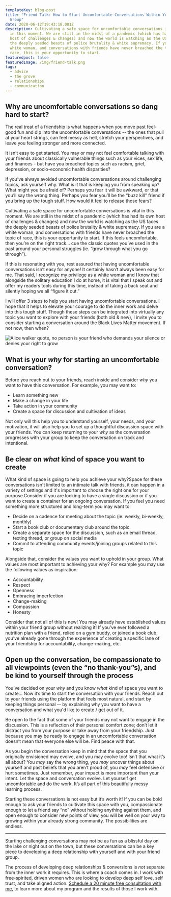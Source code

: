 ```yaml
---
templateKey: blog-post
title: "Friend Talk: How to Start Uncomfortable Conversations Within Your Friend
  Group"
date: 2020-06-12T19:43:18.081Z
description: Cultivating a safe space for uncomfortable conversations is vital
  in this moment. We are still in the midst of a pandemic (which has had its own
  host of challenges & changes) and now the world is watching as the US faces
  the deeply seeded beasts of police brutality & white supremacy. If you are a
  white woman, and conversations with friends have never breached the topic of
  race, this is your opportunity to start.
featuredpost: false
featuredImage: /img/friend-talk.png
tags:
  - advice
  - the grove
  - relationships
  - communication
---
```

## Why are uncomfortable conversations so dang hard to start?

The real treat of a friendship is what happens when you move past feel-good fun and dip into the uncomfortable conversations -- the ones that pull at your heart strings, can feel messy as hell, stretch your perspectives, and leave you feeling stronger and more connected.

It isn’t easy to get started. You may or may not feel comfortable talking with your friends about classically vulnerable things such as your vices, sex life, and finances - but have you breached topics such as racism, grief, depression, or socio-economic health disparities?

If you’ve always avoided uncomfortable conversations around challenging topics, ask yourself why. What is it that is keeping you from speaking up? What might you be afraid of? Perhaps you fear it will be awkward, or that you’ll say the wrong thing. Perhaps you fear you’ll be the “buzz kill” friend if you bring up the tough stuff. How would it feel to release those fears?

Cultivating a safe space for uncomfortable conversations is vital in this moment. We are still in the midst of a pandemic (which has had its own host of challenges & changes) and now the world is watching as the US faces the deeply seeded beasts of police brutality & white supremacy. If you are a white woman, and conversations with friends have never broached the topic of race, this is your opportunity to start. If this feels uncomfortable, then you’re on the right track… cue the classic quotes you’ve used in the past around your personal struggles (ie. “grow through what you go through”).

If this is resonating with you, rest assured that having uncomfortable conversations isn’t easy for anyone! It certainly hasn’t always been easy for me. That said, I recognize my privilege as a white woman and I know that alongside the solitary education I do at home, it is vital that I speak out and offer my readers tools during this time, instead of taking a back seat and silently hoping we all “figure it out.”

I will offer 3 steps to help you start having uncomfortable conversations. I hope that it helps to elevate your courage to do the inner work and delve into this tough stuff. Though these steps can be integrated into virtually any topic you want to explore with your friends (both old & new), I invite you to consider starting a conversation around the Black Lives Matter movement. If not now, then when?

![Alice walker quote, no person is your friend who demands your silence or denies your right to grow](/img/alice-walker-friend-talk.jpeg "Alice Walker quote - uncomfortable conversations with friends")

## What is your *why* for starting an uncomfortable conversation?

Before you reach out to your friends, reach inside and consider *why* you want to have this conversation. For example, you may want to:

* Learn something new
* Make a change in your life
* Take action in your community
* Create a space for discussion and cultivation of ideas

Not only will this help you to understand yourself, your needs, and your motivation, it will also help you to set up a thoughtful discussion space with your friends. You can keep returning to your *why* as the conversation progresses with your group to keep the conversation on track and intentional.

## Be clear on *what* kind of space you want to create

What kind of space is going to help you achieve your why?Space for these conversations isn't limited to an intimate talk with friends, it can happen in a variety of settings and it's important to choose the right one for your purpose.Consider if you are looking to have a single discussion or if you want to create a container for an ongoing conversation. If you feel you need something more structured and long-term you may want to:

* Decide on a cadence for meeting about the topic (ie. weekly, bi-weekly, monthly)
* Start a book club or documentary club around the topic.
* Create a separate space for the discussion, such as an email thread, texting thread, or group on social media
* Commit to attending community events/joining groups related to this topic

Alongside that, consider the values you want to uphold in your group. What values are most important to achieving your why? For example you may use the following values as inspiration:

* Accountability
* Respect
* Openness
* Embracing imperfection
* Change-making
* Compassion
* Honesty

Consider that not all of this is new! You may already have established values within your friend group without realizing it! If you’ve ever followed a nutrition plan with a friend, relied on a gym buddy, or joined a book club, you’ve already gone through the experience of creating a specific lane of your friendship for accountability, change-making, etc.

## Open up the conversation, be compassionate to all viewpoints (even the “no thank-you”s), and be kind to yourself through the process

You’ve decided on your *why* and you know *what* kind of space you want to create… Now it’s time to start the conversation with your friends. Reach out to your friends using the platform that feels most natural, and start by keeping things personal -- by explaining why you want to have a conversation and what you'd like to create / get out of it.

Be open to the fact that some of your friends may not want to engage in the discussion. This is a reflection of their personal comfort zone; don’t let it distract you from your purpose or take away from your friendship. Just because you may be ready to engage in an uncomfortable conversation doesn’t mean that everyone else will be. Find peace with that.

As you begin the conversation keep in mind that the space that you originally envisioned may evolve, and you may evolve too! Isn’t that what it’s all about? You *may* say the wrong thing, you *may* uncover things about yourself and past beliefs that you aren’t proud of, you *may* feel defensive or hurt sometimes. Just remember, your impact is more important than your intent. Let the space and conversation evolve. Let yourself get uncomfortable and do the work. It’s all part of this beautifully messy learning process.

Starting these conversations is not easy but it’s worth it! If you can be bold enough to ask your friends to cultivate this space with you, compassionate enough to let a friend say “no” without holding anything against them, and open enough to consider new points of view, you will be well on your way to growing within your already strong community. The possibilities are endless.

- - -

Starting challenging conversations may not be as fun as a blissful day on the lake or night out on the town, but these conversations can be a key piece to developing a deep relationship with yourself and with your friend group.

The process of developing deep relationships & conversions is *not* separate from the inner work it requires. This is where a coach comes in. I work with free-spirited, driven women who are looking to develop deep self love, self trust, and take aligned action. [Schedule a 20 minute free consultation with me](https://www.sheilaanne.com/book/), to learn more about my program and the results of those I work with.